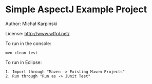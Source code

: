 Simple AspectJ Example Project
================================

Author: Michał Karpiński

License: http://www.wtfpl.net/


To run in the console:

	mvn clean test

To run in Eclipse:

	1. Import through "Maven -> Existing Maven Projects"
	2. Run through "Run as -> JUnit Test"
